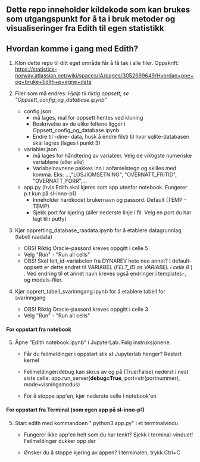 ## Dette repo inneholder kildekode som kan brukes som utgangspunkt for å ta i bruk metoder og visualiseringer fra Edith til egen statistikk



## Hvordan komme i gang med Edith?

1) Klon dette repo til ditt eget område får å få tak i alle filer.
Oppskrift: https://statistics-norway.atlassian.net/wiki/spaces/IA/pages/3052699649/Hvordan+pne+og+bruke+Edith+p+egne+data

   
2) Filer som må endres:
<i>Hjelp til riktig oppsett, se "Oppsett_config_og_database.ipynb"</i>
    * config.json 
        - må lages, mal for oppsett hentes ved kloning 
        - Beskrivelse av de ulike feltene ligger i Oppsett_config_og_database.ipynb
        - Endre til -dine- data, husk å endre filsti til hvor sqlite-databasen skal lagres (lages i punkt 3)
    * variabler.json
        - må lages for håndtering av variabler. Velg de viktigste numeriske variablene (eller alle)
        - Variabelnavnene pakkes inn i anførselstegn og skilles med komma. Eks:
            ...,"LOSJIOMSETNING", "OVERNATT_FRITID", "OVERNATT_FORR",...
    * app.py (hvis Edith skal kjøres som app utenfor notebook. Fungerer p.t kun på sl-inno-p1) 
       - Inneholder hardkodet brukernavn og passord. Default (TEMP - TEMP)
       - Sjekk port for kjøring (aller nederste linje i fil. Velg en port du har lagt til i putty)



3) Kjør oppretting_database_raadata.ipynb for å etablere datagrunnlag (tabell raadata) 
    * OBS! Riktig Oracle-passord kreves oppgitt i celle 5
    * Velg "Run" - "Run all cells"
    * OBS! Skal felt_id-variabelen fra DYNAREV hete noe annet? I default-oppsett er dette endret til VARIABEL (<i>FELT_ID as VARIABEL i celle 8 </i> ) . Ved endring til et annet navn kreves også endringer i templates-, og models-filer. 

4) Kjør opprett_tabell_svarinngang.ipynb for å etablere tabell for svarinngang 
   * OBS! Riktig Oracle-passord kreves oppgitt i celle 3
   * Velg "Run" - "Run all cells"
   
#### For oppstart fra notebook
5) Åpne "Edith notebook.ipynb" i JupyterLab. Følg instruksjonene.
 
    * Får du feilmeldinger i oppstart slik at Jupyterlab henger? Restart kernel

    * Feilmeldinger/debug kan skrus av og på (True/False) nederst i nest siste celle:
        app.run_server(<b>debug=True</b>, port=str(portnummer), mode=visningsmodus)

    * For å stoppe app'en, kjør nederste celle i notebook'en

#### For oppstart fra Terminal (som egen app på sl-inno-p1)
5) Start edith med kommandoen " python3 app.py" i et terminalvindu

    * Fungerer ikke app'en helt som du har tenkt? Sjekk i terminal-vinduet! Feilmeldinger dukker opp der

    * Ønsker du å stoppe kjøring av appen? I terminalen, trykk Ctrl+C